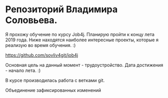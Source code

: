 # Репозиторий Владимира Соловьева.
Я прохожу обучение по курсу Job4j. Планирую пройти к концу лета 2019 года.
Ниже находятся наиболее интересные проекты, которые я реализую во время обучения.
:)

https://github.com/sovliv4git/job4j

Основная цель на данный момент - трудоустройство.
Дата достижения - начало лета.
:)

В курсе производилась работа с ветками git.

Объединение зафиксированных изменений